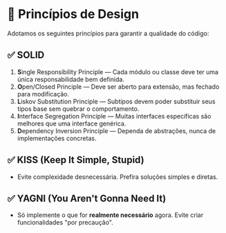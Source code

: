 # 📏 Princípios de Design

Adotamos os seguintes princípios para garantir a qualidade do código:

## ✅ SOLID

1. **S**ingle Responsibility Principle — Cada módulo ou classe deve ter uma única responsabilidade bem definida.
2. **O**pen/Closed Principle — Deve ser aberto para extensão, mas fechado para modificação.
3. **L**iskov Substitution Principle — Subtipos devem poder substituir seus tipos base sem quebrar o comportamento.
4. **I**nterface Segregation Principle — Muitas interfaces específicas são melhores que uma interface genérica.
5. **D**ependency Inversion Principle — Dependa de abstrações, nunca de implementações concretas.

## ✅ KISS (Keep It Simple, Stupid)

* Evite complexidade desnecessária. Prefira soluções simples e diretas.

## ✅ YAGNI (You Aren't Gonna Need It)

* Só implemente o que for **realmente necessário** agora. Evite criar funcionalidades "por precaução". 
